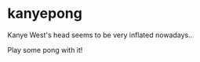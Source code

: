 kanyepong
=========

Kanye West's head seems to be very inflated nowadays..

Play some pong with it!
